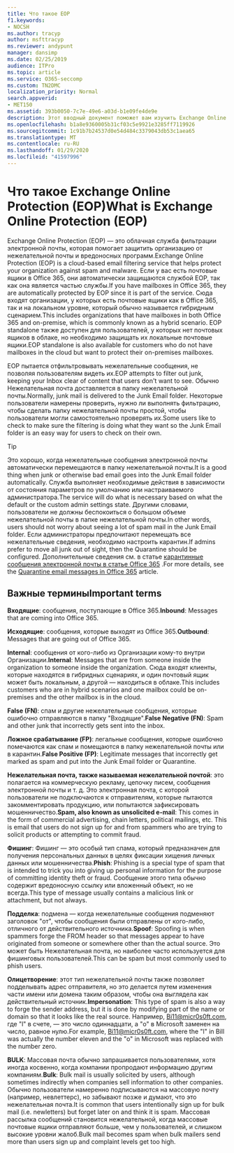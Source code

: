 ```yaml
---
title: Что такое EOP
f1.keywords:
- NOCSH
ms.author: tracyp
author: msfttracyp
ms.reviewer: andypunt
manager: dansimp
ms.date: 02/25/2019
audience: ITPro
ms.topic: article
ms.service: O365-seccomp
ms.custom: TN2DMC
localization_priority: Normal
search.appverid:
- MET150
ms.assetid: 393b0050-7c7e-49e6-a03d-b1e09fe4de9e
description: Этот вводный документ поможет вам изучить Exchange Online Protection (EOP) и некоторую важную терминологию. Это необходимо для пользователей Office 365, защищающих облачные почтовые ящики Exchange Online и автономных клиентов EOP, которые защищают локальные почтовые ящики, такие как Exchange Server 2016.
ms.openlocfilehash: b1a8e9360005b31cf03c5e9921e3285ff7119926
ms.sourcegitcommit: 1c91b7b24537d0e54d484c3379043db53c1aea65
ms.translationtype: MT
ms.contentlocale: ru-RU
ms.lasthandoff: 01/29/2020
ms.locfileid: "41597996"
---
```

# <a name="what-is-exchange-online-protection-eop"></a><span data-ttu-id="d1b9e-104">Что такое Exchange Online Protection (EOP)</span><span class="sxs-lookup"><span data-stu-id="d1b9e-104">What is Exchange Online Protection (EOP)</span></span>

<span data-ttu-id="d1b9e-105">Exchange Online Protection (EOP) — это облачная служба фильтрации электронной почты, которая помогает защитить организацию от нежелательной почты и вредоносных программ.</span><span class="sxs-lookup"><span data-stu-id="d1b9e-105">Exchange Online Protection (EOP) is a cloud-based email filtering service that helps protect your organization against spam and malware.</span></span> <span data-ttu-id="d1b9e-106">Если у вас есть почтовые ящики в Office 365, они автоматически защищаются службой EOP, так как она является частью службы.</span><span class="sxs-lookup"><span data-stu-id="d1b9e-106">If you have mailboxes in Office 365, they are automatically protected by EOP since it is part of the service.</span></span> <span data-ttu-id="d1b9e-107">Сюда входят организации, у которых есть почтовые ящики как в Office 365, так и на локальном уровне, который обычно называется гибридным сценарием.</span><span class="sxs-lookup"><span data-stu-id="d1b9e-107">This includes organizations that have mailboxes in both Office 365 and on-premise, which is commonly known as a hybrid scenario.</span></span> <span data-ttu-id="d1b9e-108">EOP standalone также доступен для пользователей, у которых нет почтовых ящиков в облаке, но необходимо защищать их локальные почтовые ящики.</span><span class="sxs-lookup"><span data-stu-id="d1b9e-108">EOP standalone is also available for customers who do not have mailboxes in the cloud but want to protect their on-premises mailboxes.</span></span>

<span data-ttu-id="d1b9e-109">EOP пытается отфильтровывать нежелательные сообщения, не позволяя пользователям видеть их.</span><span class="sxs-lookup"><span data-stu-id="d1b9e-109">EOP attempts to filter out junk, keeping your Inbox clear of content that users don't want to see.</span></span> <span data-ttu-id="d1b9e-110">Обычно Нежелательная почта доставляется в папку нежелательной почты.</span><span class="sxs-lookup"><span data-stu-id="d1b9e-110">Normally, junk mail is delivered to the Junk Email folder.</span></span> <span data-ttu-id="d1b9e-111">Некоторые пользователи намерены проверить, нужно ли выполнять фильтрацию, чтобы сделать папку нежелательной почты простой, чтобы пользователи могли самостоятельно проверять их.</span><span class="sxs-lookup"><span data-stu-id="d1b9e-111">Some users like to check to make sure the filtering is doing what they want so the Junk Email folder is an easy way for users to check on their own.</span></span>  

> [!TIP]
> <span data-ttu-id="d1b9e-112">Это хорошо, когда нежелательные сообщения электронной почты автоматически перемещаются в папку нежелательной почты.</span><span class="sxs-lookup"><span data-stu-id="d1b9e-112">It is a good thing when junk or otherwise bad email goes into the Junk Email folder automatically.</span></span> <span data-ttu-id="d1b9e-113">Служба выполняет необходимые действия в зависимости от состояния параметров по умолчанию или настраиваемого администратора.</span><span class="sxs-lookup"><span data-stu-id="d1b9e-113">The service will do what is necessary based on what the default or the custom admin settings state.</span></span> <span data-ttu-id="d1b9e-114">Другими словами, пользователи не должны беспокоиться о большом объеме нежелательной почты в папке нежелательной почты.</span><span class="sxs-lookup"><span data-stu-id="d1b9e-114">In other words, users should not worry about seeing a lot of spam mail in the Junk Email folder.</span></span> <span data-ttu-id="d1b9e-115">Если администраторы предпочитают перемещать все нежелательные сведения, необходимо настроить карантин.</span><span class="sxs-lookup"><span data-stu-id="d1b9e-115">If admins prefer to move all junk out of sight, then the Quarantine should be configured.</span></span> <span data-ttu-id="d1b9e-116">Дополнительные сведения см. в статье [карантинные сообщения электронной почты в статье Office 365](quarantine-email-messages.md) .</span><span class="sxs-lookup"><span data-stu-id="d1b9e-116">For more details, see the [Quarantine email messages in Office 365](quarantine-email-messages.md) article.</span></span>

## <a name="important-terms"></a><span data-ttu-id="d1b9e-117">Важные термины</span><span class="sxs-lookup"><span data-stu-id="d1b9e-117">Important terms</span></span>

<span data-ttu-id="d1b9e-118">**Входящие**: сообщения, поступающие в Office 365.</span><span class="sxs-lookup"><span data-stu-id="d1b9e-118">**Inbound**: Messages that are coming into Office 365.</span></span>

<span data-ttu-id="d1b9e-119">**Исходящие**: сообщения, которые выходят из Office 365.</span><span class="sxs-lookup"><span data-stu-id="d1b9e-119">**Outbound**: Messages that are going out of Office 365.</span></span>

<span data-ttu-id="d1b9e-120">**Internal**: сообщения от кого-либо из Организации кому-то внутри Организации.</span><span class="sxs-lookup"><span data-stu-id="d1b9e-120">**Internal**: Messages that are from someone inside the organization to someone inside the organization.</span></span> <span data-ttu-id="d1b9e-121">Сюда входят клиенты, которые находятся в гибридных сценариях, и один почтовый ящик может быть локальным, а другой — находиться в облаке.</span><span class="sxs-lookup"><span data-stu-id="d1b9e-121">This includes customers who are in hybrid scenarios and one mailbox could be on-premises and the other mailbox is in the cloud.</span></span>

<span data-ttu-id="d1b9e-122">**False (FN)**: спам и другие нежелательные сообщения, которые ошибочно отправляются в папку "Входящие".</span><span class="sxs-lookup"><span data-stu-id="d1b9e-122">**False Negative (FN)**: Spam and other junk that incorrectly gets sent into the inbox.</span></span>

<span data-ttu-id="d1b9e-123">**Ложное срабатывание (FP)**: легальные сообщения, которые ошибочно помечаются как спам и помещаются в папку нежелательной почты или в карантин.</span><span class="sxs-lookup"><span data-stu-id="d1b9e-123">**False Positive (FP)**: Legitimate messages that incorrectly get marked as spam and put into the Junk Email folder or Quarantine.</span></span>

<span data-ttu-id="d1b9e-124">**Нежелательная почта, также называемая нежелательной почтой**: это полагается на коммерческую рекламу, цепочку писем, сообщения электронной почты и т. д. Это электронная почта, с которой пользователи не подключаются к отправителям, которые пытаются закомментировать продукцию, или попытаются зафиксировать мошенничество.</span><span class="sxs-lookup"><span data-stu-id="d1b9e-124">**Spam, also known as unsolicited e-mail**: This comes in the form of commercial advertising, chain letters, political mailings, etc. This is email that users do not sign up for and from spammers who are trying to solicit products or attempting to commit fraud.</span></span>

<span data-ttu-id="d1b9e-125">**Фишинг**: Фишинг — это особый тип спама, который предназначен для получения персональных данных в целях фиксации хищения личных данных или мошенничества.</span><span class="sxs-lookup"><span data-stu-id="d1b9e-125">**Phish**: Phishing is a special type of spam that is intended to trick you into giving up personal information for the purpose of committing identity theft or fraud.</span></span> <span data-ttu-id="d1b9e-126">Сообщение этого типа обычно содержит вредоносную ссылку или вложенный объект, но не всегда.</span><span class="sxs-lookup"><span data-stu-id="d1b9e-126">This type of message usually contains a malicious link or attachment, but not always.</span></span>

<span data-ttu-id="d1b9e-127">**Подделка**: подмена — когда нежелательные сообщения подменяют заголовок "от", чтобы сообщения были отправлены от кого-либо, отличного от действительного источника.</span><span class="sxs-lookup"><span data-stu-id="d1b9e-127">**Spoof**: Spoofing is when spammers forge the FROM header so that messages appear to have originated from someone or somewhere other than the actual source.</span></span> <span data-ttu-id="d1b9e-128">Это может быть Нежелательная почта, но наиболее часто используется для фишинговых пользователей.</span><span class="sxs-lookup"><span data-stu-id="d1b9e-128">This can be spam but most commonly used to phish users.</span></span>

<span data-ttu-id="d1b9e-129">**Олицетворение**: этот тип нежелательной почты также позволяет подделывать адрес отправителя, но это делается путем изменения части имени или домена таким образом, чтобы она выглядела как действительный источник.</span><span class="sxs-lookup"><span data-stu-id="d1b9e-129">**Impersonation**: This type of spam is also a way to forge the sender address, but it is done by modifying part of the name or domain so that it looks like the real source.</span></span> <span data-ttu-id="d1b9e-130">Например, Bi11@micr0s0ft.com, где "l" в счете, — это число одиннадцати, а "o" в Microsoft заменен на число, равное нулю.</span><span class="sxs-lookup"><span data-stu-id="d1b9e-130">For example, Bi11@micr0s0ft.com, where the "l" in Bill was actually the number eleven and the "o" in Microsoft was replaced with the number zero.</span></span>

<span data-ttu-id="d1b9e-131">**BULK**: Массовая почта обычно запрашивается пользователями, хотя иногда косвенно, когда компании пропродают информацию другим компаниям.</span><span class="sxs-lookup"><span data-stu-id="d1b9e-131">**Bulk**: Bulk mail is usually solicited by users, although sometimes indirectly when companies sell information to other companies.</span></span> <span data-ttu-id="d1b9e-132">Обычно пользователи намеренно подписываются на массовую почту (например, невлеттерс), но забывают позже и думают, что это нежелательная почта.</span><span class="sxs-lookup"><span data-stu-id="d1b9e-132">It is common that users intentionally sign up for bulk mail (i.e. newletters) but forget later on and think it is spam.</span></span> <span data-ttu-id="d1b9e-133">Массовая рассылка сообщений становится нежелательной, когда массовые почтовые ящики отправляют больше, чем у пользователей, и слишком высокие уровни жалоб.</span><span class="sxs-lookup"><span data-stu-id="d1b9e-133">Bulk mail becomes spam when bulk mailers send more than users sign up and complaint levels get too high.</span></span>
